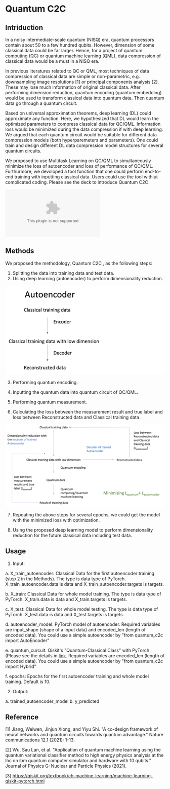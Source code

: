 # Quantum C2C

## Intriduction

In a noisy intermediate-scale quantum (NISQ) era, quantum processors contain about 50 to a few hundred qubits. However, dimension of some classical data could be far larger. Hence, for a project of quantum computing (QC) or quantum machine learning (QML), data compression of classical data would be a must in a NISQ era. 

In previous literatures related to QC or QML, most techniques of data compression of classical data are simple or non-parametric, e.g. downsampling image resolutions [1] or principal components analysis [2]. These may lose much information of original classical data. After performing dimension reduction, quantum encoding (quantum embedding) would be used to transform classical data into quantum data. Then quantum data go through a quantum circuit.

Based on universal approximation theorems, deep learning (DL) could approximate any function. Here, we hypothesized that DL would learn the optimized parameters to compress classical data for QC/QML. Information loss would be minimized during the data compression if with deep learning. We argued that each quantum circuit would be suitable for different data compression models (both hyperparemeters and parameters). One could train and design different DL data compression model structures for several quantum circuits.

We proposed to use Multitask Learning on QC/QML to simultaneously minimize the loss of autoencoder and loss of performance of QC/QML. Furthurmore, we devoloped a tool function that one could perform end-to-end training with inputting classical data. Users could use the tool withiut complicated coding.
Please see the deck to introduce Quantum C2C

![Quantum C2C](Quantum_C2C-Pitch.pptx)


## Methods

 We proposed the methodology, Quantum C2C , as the following steps:
1. Splitting the data into training data and test data.
2. Using deep learning (autoencoder) to perform dimensionality reduction.

![autoencoder](autoencoder.png)

3. Performing quantum encoding.

4. Inputting the quantum data into quantum circuit of QC/QML.

5. Performing quantum measurement.

6. Calculating the loss between the measurement result and true label and loss between Reconstructed data and Classical training data .

![main](main.png)



7. Repeating the above steps for several epochs, we could get the model with the minimized loss with optimization.

8. Using the proposed deep learning model to perform dimensionality reduction for the future classical data including test data.


## Usage

1. Input:

 a. X_train_autoencoder: Classical Data for the first autoencoder training (step 2 in the Methods). The type is data type of PyTorch. X_train_autoencoder.data is data and  X_train_autoencoder.targets is targets.
 
 b. X_train:  Classical Data for whole model training. The type is data type of PyTorch. X_train.data is data and  X_train.targets is targets.
 
 c. X_test:  Classical Data for whole model testing. The type is data type of PyTorch. X_test.data is data and  X_test.targets is targets.
 
 d. autoencoder_model: PyTorch model of autoencoder. Required variables are input_shape (shape of a input data) and encoded_len (length of encoded data). You could use a simple autoencoder by "from quantum_c2c import AutoEncoder"
 
 e. quantum_curcuit: Qiskit's "Quantum-Classical Class" with PyTorch (Please see the details in [link](https://qiskit.org/textbook/ch-machine-learning/machine-learning-qiskit-pytorch.html). Required variables are encoded_len (length of encoded data).  You could use a simple autoencoder by "from quantum_c2c import Hybrid"
 
 f. epochs: Epochs for the first autoencoder training and whole model training. Default is 10.

2. Output:

 a. trained_autoencoder_model
 b. y_predicted


## Reference

[1] Jiang, Weiwen, Jinjun Xiong, and Yiyu Shi. "A co-design framework of neural networks and quantum circuits towards quantum advantage." Nature communications 12.1 (2021): 1-13.

[2] Wu, Sau Lan, et al. "Application of quantum machine learning using the quantum variational classifier method to high energy physics analysis at the lhc on ibm quantum computer simulator and hardware with 10 qubits." Journal of Physics G: Nuclear and Particle Physics (2021).

[3] https://qiskit.org/textbook/ch-machine-learning/machine-learning-qiskit-pytorch.html
